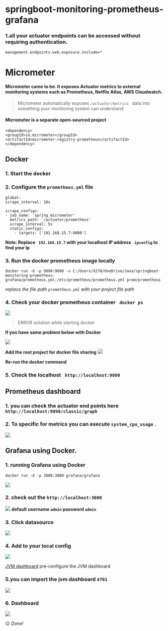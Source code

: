 # springboot-monitoring-prometheus-grafana

### 1.all your actuator endpoints can be accessed without requiring authentication.
    management.endpoints.web.exposure.include=*

# Micrometer
#### Micrometer came to be. It exposes Actuator metrics to external monitoring systems such as Prometheus, Netflix Atlas, AWS Cloudwatch.

> Micrometer automatically exposes ```/actuator/metrics ```  data into something your monitoring system can understand

#### Micrometer is a separate open-sourced project
    <dependency>
    <groupId>io.micrometer</groupId>
    <artifactId>micrometer-registry-prometheus</artifactId>
    </dependency>
## Docker 
### 1. Start the docker 
### 2. Configure the ```prometheus.yml``` file
    global:
    scrape_interval: 10s
    
    scrape_configs:
    - job_name: 'spring_micrometer'
      metrics_path: '/actuator/prometheus'
      scrape_interval: 5s
      static_configs:
        - targets: ['192.168.15.7:8080']

**Note: Replace ``` 192.168.15.7``` with your localhost IP address ``` ipconfig``` to find your Ip**
### 3. Run the docker prometheus image locally
    
    docker run -d -p 9090:9090 -v C:/Users/X270/OneDrive/Java/springboot-monitoring-prometheus-grafana/prometheus.yml:/etc/prometheus/prometheus.yml prom/prometheus

*replace the file path ```prometheus.yml``` with your project file path*
### 4. Check your docker prometheus container ``` docker ps```
![](https://github.com/sada498/springboot-monitoring-prometheus-grafana/blob/main/src/main/resources/static/img/docker%20ps.JPG)
> ERROR solution while starting docker 

**If you have same problem below with Docker** 

![](https://github.com/sada498/springboot-monitoring-prometheus-grafana/blob/main/src/main/resources/static/img/docker%20error.JPG) 

**Add the root project for docker file sharing** 
![](https://github.com/sada498/springboot-monitoring-prometheus-grafana/blob/main/src/main/resources/static/img/docker%20file%20folder%20adding.JPG)

**Re-run the docker command**
### 5. Check the localhost ``` http://localhost:9090```

## Prometheus dashboard
### 1. you can check the actuator end points here ```http://localhost:9090/classic/graph``` 

### 2. To specific for metrics you can execute ```system_cpu_usage``` .
![](https://github.com/sada498/springboot-monitoring-prometheus-grafana/blob/main/src/main/resources/static/img/system_cpu_usage.JPG)
## Grafana using Docker.

### 1. running Grafana using Docker
    docker run -d -p 3000:3000 grafana/grafana
![](https://github.com/sada498/springboot-monitoring-prometheus-grafana/blob/main/src/main/resources/static/img/grafana%20docker.JPG)
### 2. check out the ```http://localhost:3000```
![](https://github.com/sada498/springboot-monitoring-prometheus-grafana/blob/main/src/main/resources/static/img/grafana%20admin.JPG)
**default username ```admin``` password ```admin```**

### 3. Click datasource 
![](https://github.com/sada498/springboot-monitoring-prometheus-grafana/blob/main/src/main/resources/static/img/add%20data%20source.JPG)
### 4. Add to your local config
![](https://github.com/sada498/springboot-monitoring-prometheus-grafana/blob/main/src/main/resources/static/img/add%20config.JPG)

[JVM dashboard](https://grafana.com/grafana/dashboards/4701) pre-configure the JVM dashboard 

### 5.you can import the jvm dashboard ```4701```
![](https://github.com/sada498/springboot-monitoring-prometheus-grafana/blob/main/src/main/resources/static/img/JVM%20DASHBOARD%20IMPORT.JPG)
### 6. Dashboard
![](https://github.com/sada498/springboot-monitoring-prometheus-grafana/blob/main/src/main/resources/static/img/Test%20dashboard.JPG)

:neutral_face:
*Done!*

































 

 
